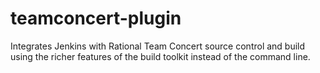 teamconcert-plugin
==================

Integrates Jenkins with Rational Team Concert source control and build using the richer features of the build toolkit instead of the command line.
